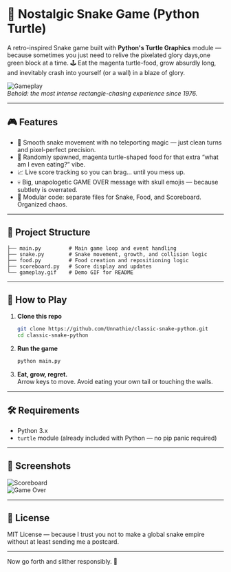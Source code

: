 # 🐍 Nostalgic Snake Game (Python Turtle)

A retro-inspired Snake game built with **Python's Turtle Graphics** module — because sometimes you just need to relive
the pixelated glory days,one green block at a time. 
🕹️ Eat the magenta turtle-food, grow absurdly long, and inevitably crash into yourself (or a wall) in a blaze of glory.  

![Gameplay](gameplay.gif)  
*Behold: the most intense rectangle-chasing experience since 1976.*

---

## 🎮 Features
- 🐍 Smooth snake movement with no teleporting magic — just clean turns and pixel-perfect precision.
- 🍬 Randomly spawned, magenta turtle-shaped food for that extra “what am I even eating?” vibe.
- 📈 Live score tracking so you can brag… until you mess up.
- 💀 Big, unapologetic GAME OVER message with skull emojis — because subtlety is overrated.
- 🧩 Modular code: separate files for Snake, Food, and Scoreboard. Organized chaos.

---

## 📂 Project Structure
```
├── main.py         # Main game loop and event handling
├── snake.py        # Snake movement, growth, and collision logic
├── food.py         # Food creation and repositioning logic
├── scoreboard.py   # Score display and updates
└── gameplay.gif    # Demo GIF for README
```

---

## 🚀 How to Play
1. **Clone this repo**  
   ```bash
   git clone https://github.com/Unnathie/classic-snake-python.git
   cd classic-snake-python
   ```
2. **Run the game**  
   ```bash
   python main.py
   ```
3. **Eat, grow, regret.**  
   Arrow keys to move. Avoid eating your own tail or touching the walls.

---

## 🛠 Requirements
- Python 3.x  
- `turtle` module (already included with Python — no pip panic required)

---

## 📸 Screenshots
![Scoreboard](score_14.png)  
![Game Over](gameover.png)

---

## 📜 License
MIT License — because I trust you not to make a global snake empire without at least sending me a postcard.

---

Now go forth and slither responsibly. 🐍
